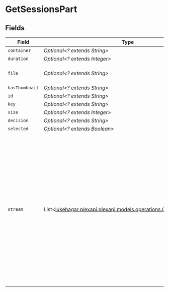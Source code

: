 # GetSessionsPart


## Fields

| Field                                                                                                                                                                                                                                                                                                                                                                                                                                             | Type                                                                                                                                                                                                                                                                                                                                                                                                                                              | Required                                                                                                                                                                                                                                                                                                                                                                                                                                          | Description                                                                                                                                                                                                                                                                                                                                                                                                                                       | Example                                                                                                                                                                                                                                                                                                                                                                                                                                           |
| ------------------------------------------------------------------------------------------------------------------------------------------------------------------------------------------------------------------------------------------------------------------------------------------------------------------------------------------------------------------------------------------------------------------------------------------------- | ------------------------------------------------------------------------------------------------------------------------------------------------------------------------------------------------------------------------------------------------------------------------------------------------------------------------------------------------------------------------------------------------------------------------------------------------- | ------------------------------------------------------------------------------------------------------------------------------------------------------------------------------------------------------------------------------------------------------------------------------------------------------------------------------------------------------------------------------------------------------------------------------------------------- | ------------------------------------------------------------------------------------------------------------------------------------------------------------------------------------------------------------------------------------------------------------------------------------------------------------------------------------------------------------------------------------------------------------------------------------------------- | ------------------------------------------------------------------------------------------------------------------------------------------------------------------------------------------------------------------------------------------------------------------------------------------------------------------------------------------------------------------------------------------------------------------------------------------------- |
| `container`                                                                                                                                                                                                                                                                                                                                                                                                                                       | *Optional<? extends String>*                                                                                                                                                                                                                                                                                                                                                                                                                      | :heavy_minus_sign:                                                                                                                                                                                                                                                                                                                                                                                                                                | N/A                                                                                                                                                                                                                                                                                                                                                                                                                                               | flac                                                                                                                                                                                                                                                                                                                                                                                                                                              |
| `duration`                                                                                                                                                                                                                                                                                                                                                                                                                                        | *Optional<? extends Integer>*                                                                                                                                                                                                                                                                                                                                                                                                                     | :heavy_minus_sign:                                                                                                                                                                                                                                                                                                                                                                                                                                | N/A                                                                                                                                                                                                                                                                                                                                                                                                                                               | 186240                                                                                                                                                                                                                                                                                                                                                                                                                                            |
| `file`                                                                                                                                                                                                                                                                                                                                                                                                                                            | *Optional<? extends String>*                                                                                                                                                                                                                                                                                                                                                                                                                      | :heavy_minus_sign:                                                                                                                                                                                                                                                                                                                                                                                                                                | N/A                                                                                                                                                                                                                                                                                                                                                                                                                                               | /music/Green Day/Saviors (2024)/Green Day - Saviors - 01 - The American Dream Is Killing Me.flac                                                                                                                                                                                                                                                                                                                                                  |
| `hasThumbnail`                                                                                                                                                                                                                                                                                                                                                                                                                                    | *Optional<? extends String>*                                                                                                                                                                                                                                                                                                                                                                                                                      | :heavy_minus_sign:                                                                                                                                                                                                                                                                                                                                                                                                                                | N/A                                                                                                                                                                                                                                                                                                                                                                                                                                               | 1                                                                                                                                                                                                                                                                                                                                                                                                                                                 |
| `id`                                                                                                                                                                                                                                                                                                                                                                                                                                              | *Optional<? extends String>*                                                                                                                                                                                                                                                                                                                                                                                                                      | :heavy_minus_sign:                                                                                                                                                                                                                                                                                                                                                                                                                                | N/A                                                                                                                                                                                                                                                                                                                                                                                                                                               | 130625                                                                                                                                                                                                                                                                                                                                                                                                                                            |
| `key`                                                                                                                                                                                                                                                                                                                                                                                                                                             | *Optional<? extends String>*                                                                                                                                                                                                                                                                                                                                                                                                                      | :heavy_minus_sign:                                                                                                                                                                                                                                                                                                                                                                                                                                | N/A                                                                                                                                                                                                                                                                                                                                                                                                                                               | /library/parts/130625/1705543268/file.flac                                                                                                                                                                                                                                                                                                                                                                                                        |
| `size`                                                                                                                                                                                                                                                                                                                                                                                                                                            | *Optional<? extends Integer>*                                                                                                                                                                                                                                                                                                                                                                                                                     | :heavy_minus_sign:                                                                                                                                                                                                                                                                                                                                                                                                                                | N/A                                                                                                                                                                                                                                                                                                                                                                                                                                               | 23644000                                                                                                                                                                                                                                                                                                                                                                                                                                          |
| `decision`                                                                                                                                                                                                                                                                                                                                                                                                                                        | *Optional<? extends String>*                                                                                                                                                                                                                                                                                                                                                                                                                      | :heavy_minus_sign:                                                                                                                                                                                                                                                                                                                                                                                                                                | N/A                                                                                                                                                                                                                                                                                                                                                                                                                                               | directplay                                                                                                                                                                                                                                                                                                                                                                                                                                        |
| `selected`                                                                                                                                                                                                                                                                                                                                                                                                                                        | *Optional<? extends Boolean>*                                                                                                                                                                                                                                                                                                                                                                                                                     | :heavy_minus_sign:                                                                                                                                                                                                                                                                                                                                                                                                                                | N/A                                                                                                                                                                                                                                                                                                                                                                                                                                               | true                                                                                                                                                                                                                                                                                                                                                                                                                                              |
| `stream`                                                                                                                                                                                                                                                                                                                                                                                                                                          | List<[lukehagar.plexapi.plexapi.models.operations.GetSessionsStream](../../models/operations/GetSessionsStream.md)>                                                                                                                                                                                                                                                                                                                               | :heavy_minus_sign:                                                                                                                                                                                                                                                                                                                                                                                                                                | N/A                                                                                                                                                                                                                                                                                                                                                                                                                                               | [<br/>{<br/>"albumGain": "-12.94",<br/>"albumPeak": "1.000000",<br/>"albumRange": "4.751014",<br/>"audioChannelLayout": "stereo",<br/>"bitDepth": 16,<br/>"bitrate": 1014,<br/>"channels": 2,<br/>"codec": "flac",<br/>"displayTitle": "FLAC (Stereo)",<br/>"extendedDisplayTitle": "FLAC (Stereo)",<br/>"gain": "-12.94",<br/>"id": "352487",<br/>"index": 0,<br/>"loudness": "-5.94",<br/>"lra": "1.74",<br/>"peak": "1.000000",<br/>"samplingRate": 44100,<br/>"selected": true,<br/>"streamType": 2,<br/>"location": "direct"<br/>}<br/>] |